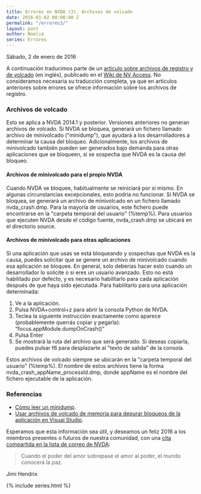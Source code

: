 ```yaml
---
title: Errores en NVDA (3). Archivos de volcado
date: 2016-01-02 00:00:00 Z
permalink: "/errores3/"
layout: post
author: Noelia
series: Errores
---
```


<footer>Sábado, 2 de enero de 2016</footer>

A continuación traducimos parte de un [artículo sobre archivos de registro y de volcado](https://github.com/nvaccess/nvda/wiki/LogFilesAndCrashDumps) (en inglés), publicado en el [Wiki de NV Access](https://github.com/nvaccess/nvda/wiki).
No consideramos necesaria su traducción completa, ya que en artículos anteriores sobre errores se ofrece información sobre los archivos de registro.

### Archivos de volcado ###

Esto se aplica a NVDA 2014.1 y posterior. Versiones anteriores no generan archivos de volcado.
Si NVDA se bloquea, generará un fichero llamado archivo de minivolcado ("minidump"), que ayudará a los desarrolladores a determinar la causa del bloqueo. Adicionalmente, los archivos de minivolcado también pueden ser generados bajo demanda para otras aplicaciones que se bloqueen, si se sospecha que NVDA es la causa del bloqueo.

#### Archivos de minivolcado para el propio NVDA ####

Cuando NVDA se bloquee, habitualmente se reiniciará por sí mismo. En algunas circunstancias excepcionales, esto podría no funcionar.
Si NVDA se bloquea, se generará un archivo de minivolcado en un fichero llamado nvda_crash.dmp. Para la mayoría de usuarios, este fichero puede encontrarse en la "carpeta temporal del usuario" (%temp%). Para usuarios que ejecuten NVDA desde el código fuente, nvda_crash.dmp se ubicará en el directorio source.

#### Archivos de minivolcado para otras aplicaciones ####

Si una aplicación que usas se está bloqueando y sospechas que NVDA es la causa, puedes solicitar que se genere un archivo de minivolcado cuando esa aplicación se bloquee. En general, solo deberías hacer esto cuando un desarrollador lo solicite o si eres un usuario avanzado. Esto no está habilitado por defecto, y es necesario habilitarlo para cada aplicación después de que haya sido ejecutada.
Para habilitarlo para una aplicación determinada:

1. Ve a la aplicación.
2. Pulsa NVDA+control+z para abrir la consola Python de NVDA.
3. Teclea la siguiente instrucción exactamente como aparece (probablemente querrás copiar y pegarla):
<q>focus.appModule.dumpOnCrash()</q>
4. Pulsa Enter
5. Se mostrará la ruta del archivo que será generado. Si deseas copiarla, puedes pulsar f6 para desplazarte al "texto de salida" de la consola.

Estos archivos de volcado siempre se ubicarán en la "carpeta temporal del usuario" (%temp%). El nombre de estos archivos tiene la forma nvda_crash_appName_processId.dmp, donde appName es el nombre del fichero ejecutable de la aplicación.

### Referencias ###

- [Cómo leer un minidump](https://norfipc.com/recuperar/como-leer-minidump-saber-provoca-error-pantalla-azul.php).
- [Usar archivos de volcado de memoria para depurar bloqueos de la aplicación en Visual Studio](https://msdn.microsoft.com/es-es/library/d5zhxt22.aspx).

Esperamos que esta información sea útil, y deseamos un feliz 2016 a los miembros presentes o futuros de nuestra comunidad, con una [cita compartida en la lista de correo de NVDA](https://es.groups.yahoo.com/neo/groups/nvdaespanol/conversations/messages/24189):

> Cuando el poder del amor sobrepase el amor al poder, el mundo conocerá la paz.

Jimi Hendrix

{% include series.html %}

